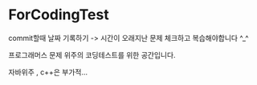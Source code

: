 # ForCodingTest

commit할때 날짜 기록하기 -> 시간이 오래지난 문제 체크하고 복습해야합니다 ^_^


프로그래머스 문제 위주의 코딩테스트를 위한 공간입니다.


자바위주 , c++은 부가적...
